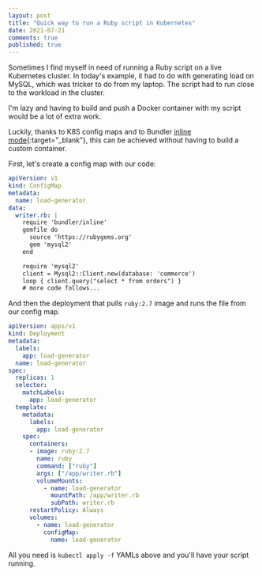 ```yaml
---
layout: post
title: "Quick way to run a Ruby script in Kubernetes"
date: 2021-07-21
comments: true
published: true
---
```


Sometimes I find myself in need of running a Ruby script on a live Kubernetes cluster. In today's example, it had to do with generating load on MySQL, which was tricker to do from my laptop. The script had to run close to the workload in the cluster.

I'm lazy and having to build and push a Docker container with my script would be a lot of extra work.

Luckily, thanks to K8S config maps and to Bundler [inline mode](https://bundler.io/guides/bundler_in_a_single_file_ruby_script.html){:target="\_blank"}, this can be achieved without having to build a custom container.

First, let's create a config map with our code:

```yaml
apiVersion: v1
kind: ConfigMap
metadata:
  name: load-generator
data:
  writer.rb: |
    require 'bundler/inline'
    gemfile do
      source 'https://rubygems.org'
      gem 'mysql2'
    end

    require 'mysql2'
    client = Mysql2::Client.new(database: 'commerce')
    loop { client.query("select * from orders") }
    # more code follows...
```

And then the deployment that pulls `ruby:2.7` image and runs the file from our config map.

```yaml
apiVersion: apps/v1
kind: Deployment
metadata:
  labels:
    app: load-generator
  name: load-generator
spec:
  replicas: 1
  selector:
    matchLabels:
      app: load-generator
  template:
    metadata:
      labels:
        app: load-generator
    spec:
      containers:
      - image: ruby:2.7
        name: ruby
        command: ["ruby"]
        args: ["/app/writer.rb"]
        volumeMounts:
          - name: load-generator
            mountPath: /app/writer.rb
            subPath: writer.rb
      restartPolicy: Always
      volumes:
        - name: load-generator
          configMap:
            name: load-generator
```

All you need is `kubectl apply -f` YAMLs above and you'll have your script running.
